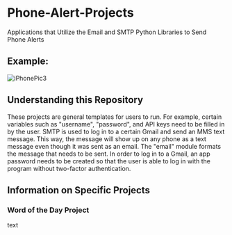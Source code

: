 # Phone-Alert-Projects
Applications that Utilize the Email and SMTP Python Libraries to Send Phone Alerts

## Example:

![iPhonePic3](https://user-images.githubusercontent.com/120439586/209910686-1de173bf-a27e-4d35-a674-f1939d858a6c.png)

## Understanding this Repository

These projects are general templates for users to run. For example, certain variables such as "username", "password", and API keys need
to be filled in by the user. SMTP is used to log in to a certain Gmail and send an MMS text message. This way, the message will show up
on any phone as a text message even though it was sent as an email. The "email" module formats the message that needs to be sent. In order
to log in to a Gmail, an app password needs to be created so that the user is able to log in with the program without two-factor authentication.

## Information on Specific Projects

### Word of the Day Project

text

